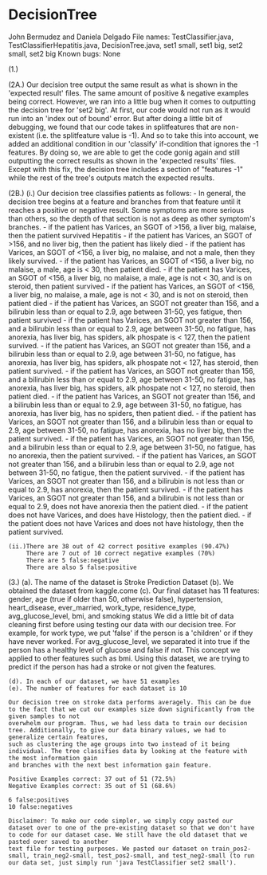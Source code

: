 # DecisionTree

John Bermudez and Daniela Delgado
File names: TestClassifier.java, TestClassifierHepatitis.java, DecisionTree.java, set1 small, set1 big, set2 small, set2 big
Known bugs: None

(1.) 

(2A.)
Our decision tree output the same result as what is shown in the 'expected result' files. 
The same amount of positive & negative examples being correct. However, we ran into a little bug when it comes to outputting the decision tree for 'set2 big'. At first, our code would not run as it would run into an 'index out of bound' error. But after doing a little bit of debugging, we found that our code takes in splitfeatures that are non-existent (i.e. the splitfeature value is -1). And so to take this into account, we added an additional condition in our 'classify' if-condition that ignores the -1 features. By doing so, we are able to get the code gonig again and still outputting the correct results as shown in the 'expected results' files. Except with this fix, the decision tree includes a section of "features -1" while the rest of the tree's outputs match the expected results. 

(2B.)
    (i.) Our decision tree classifies patients as follows:
     - In general, the decision tree begins at a feature and branches from that feature until it reaches a positive or negative result. Some symptoms are  more serious than others, so the depth of that section is not as deep as other symptom's branches. 
     - if the patient has Varices, an SGOT of >156, a liver big, malaise, then the patient survived Hepatitis
     - if the patient has Varices, an SGOT of >156, and no liver big, then the patient has likely died
     - if the patient has Varices, an SGOT of <156, a liver big, no malaise, and not a male, then they likely survived.
     - if the patient has Varices, an SGOT of <156, a liver big, no malaise, a male, age is < 30, then patient died.
     - if the patient has Varices, an SGOT of <156, a liver big, no malaise, a male, age is not < 30, and is on steroid, then patient survived
     - if the patient has Varices, an SGOT of <156, a liver big, no malaise, a male, age is not < 30, and is not on steroid, then patient died
     - if the patient has Varices, an SGOT not greater than 156, and a bilirubin less than or equal to 2.9, age between 31-50, yes fatigue, then patient survived
     - if the patient has Varices, an SGOT not greater than 156, and a bilirubin less than or equal to 2.9, age between 31-50, no fatigue, has anorexia, has liver big, has spiders, alk phospate is < 127, then the patient survived.
     - if the patient has Varices, an SGOT not greater than 156, and a bilirubin less than or equal to 2.9, age between 31-50, no fatigue, has anorexia, has liver big, has spiders, alk phospate not < 127, has steroid, then patient survived.
     - if the patient has Varices, an SGOT not greater than 156, and a bilirubin less than or equal to 2.9, age between 31-50, no fatigue, has anorexia, has liver big, has spiders, alk phospate not < 127, no steroid, then patient died.
     - if the patient has Varices, an SGOT not greater than 156, and a bilirubin less than or equal to 2.9, age between 31-50, no fatigue, has anorexia, has liver big, has no spiders, then patient died.
     - if the patient has Varices, an SGOT not greater than 156, and a bilirubin less than or equal to 2.9, age between 31-50, no fatigue, has anorexia, has no liver big, then the patient survived.
     - if the patient has Varices, an SGOT not greater than 156, and a bilirubin less than or equal to 2.9, age between 31-50, no fatigue, has no anorexia,  then the patient survived.
     - if the patient has Varices, an SGOT not greater than 156, and a bilirubin less than or equal to 2.9, age not between 31-50, no fatigue, then the patient survived.
     - if the patient has Varices, an SGOT not greater than 156, and a bilirubin is not less than or equal to 2.9, has anorexia, then the patient survived.
     - if the patient has Varices, an SGOT not greater than 156, and a bilirubin is not less than or equal to 2.9, does not have anorexia then the patient died.
     - if the patient does not have Varices, and does have Histology, then the patient died. 
     - if the patient does not have Varices and does not have histology, then the patient survived.

    (ii.)There are 38 out of 42 correct positive examples (90.47%)
         There are 7 out of 10 correct negative examples (70%)
         There are 5 false:negative
         There are also 5 false:positive


(3.)
    (a). The name of the dataset is Stroke Prediction Dataset
    (b). We obtained the dataset from kaggle.come
    (c). Our final dataset has 11 features: gender, age (true if older than 50, otherwise false), hypertension, heart_disease, ever_married, work_type, residence_type, avg_glucose_level, bmi, and smoking status
        We did a little bit of data cleaning first before using testing our data with our decision tree. For example, for work type, we put 'false' if the person is a 'children' or if they have never worked. For
        avg_glucose_level, we separated it into true if the person has a healthy level of glucose and false if not. This concept we applied to other features such as bmi. Using this dataset, we are trying to
        predict if the person has had a stroke or not given the features.

    (d). In each of our dataset, we have 51 examples
    (e). The number of features for each dataset is 10

    Our decision tree on stroke data performs averagely. This can be due to the fact that we cut our examples size down significantly from the given samples to not
    overwhelm our program. Thus, we had less data to train our decision tree. Additionally, to give our data binary values, we had to generalize certain features,
    such as clustering the age groups into two instead of it being individual. The tree classifies data by looking at the feature with the most information gain
    and branches with the next best information gain feature.

    Positive Examples correct: 37 out of 51 (72.5%)
    Negative Examples correct: 35 out of 51 (68.6%)

    6 false:positives
    10 false:negatives
   
    Disclaimer: To make our code simpler, we simply copy pasted our dataset over to one of the pre-existing dataset so that we don't have to code for our dataset case. We still have the old dataset that we pasted over saved to another
    text file for testing purposes. We pasted our dataset on train_pos2-small, train_neg2-small, test_pos2-small, and test_neg2-small (to run our data set, just simply run 'java TestClassifier set2 small').
    




